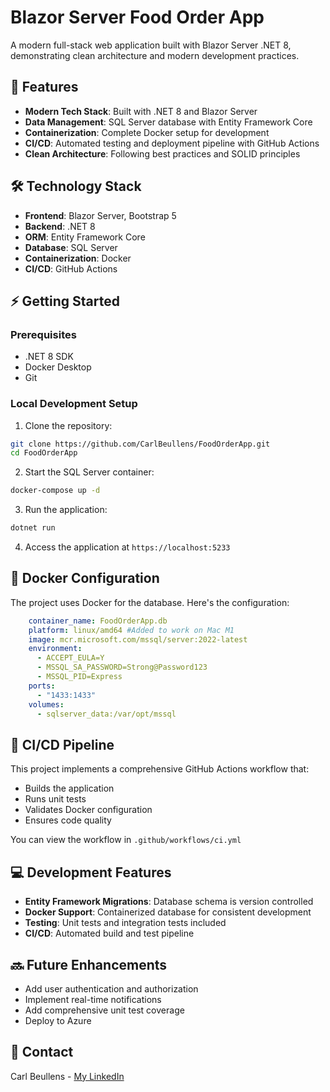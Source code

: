 # Blazor Server Food Order App

A modern full-stack web application built with Blazor Server .NET 8, demonstrating clean architecture and modern development practices.

## 💫 Features

* **Modern Tech Stack**: Built with .NET 8 and Blazor Server
* **Data Management**: SQL Server database with Entity Framework Core
* **Containerization**: Complete Docker setup for development
* **CI/CD**: Automated testing and deployment pipeline with GitHub Actions
* **Clean Architecture**: Following best practices and SOLID principles

## 🛠️ Technology Stack

* **Frontend**: Blazor Server, Bootstrap 5
* **Backend**: .NET 8
* **ORM**: Entity Framework Core
* **Database**: SQL Server
* **Containerization**: Docker
* **CI/CD**: GitHub Actions

## ⚡ Getting Started

### Prerequisites

* .NET 8 SDK
* Docker Desktop
* Git

### Local Development Setup

1. Clone the repository:
```bash
git clone https://github.com/CarlBeullens/FoodOrderApp.git
cd FoodOrderApp
```

2. Start the SQL Server container:
```bash
docker-compose up -d
```

3. Run the application:
```bash
dotnet run
```

4. Access the application at `https://localhost:5233`

## 🐋 Docker Configuration

The project uses Docker for the database. Here's the configuration:

```yaml
    container_name: FoodOrderApp.db
    platform: linux/amd64 #Added to work on Mac M1
    image: mcr.microsoft.com/mssql/server:2022-latest
    environment:
      - ACCEPT_EULA=Y
      - MSSQL_SA_PASSWORD=Strong@Password123
      - MSSQL_PID=Express
    ports:
      - "1433:1433"
    volumes:
      - sqlserver_data:/var/opt/mssql
```

## 🔄 CI/CD Pipeline

This project implements a comprehensive GitHub Actions workflow that:

* Builds the application
* Runs unit tests
* Validates Docker configuration
* Ensures code quality

You can view the workflow in `.github/workflows/ci.yml`

## 💻 Development Features

* **Entity Framework Migrations**: Database schema is version controlled
* **Docker Support**: Containerized database for consistent development
* **Testing**: Unit tests and integration tests included
* **CI/CD**: Automated build and test pipeline

## 🔜 Future Enhancements

* Add user authentication and authorization
* Implement real-time notifications
* Add comprehensive unit test coverage
* Deploy to Azure

## 👤 Contact

Carl Beullens - [My LinkedIn](https://www.linkedin.com/in/carl-beullens)
